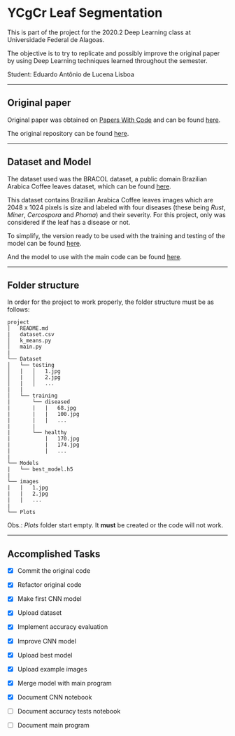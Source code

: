 # YCgCr Leaf Segmentation
This is part of the project for the 2020.2 Deep Learning class at Universidade Federal de Alagoas.

The objective is to try to replicate and possibly improve the original paper by using Deep Learning techniques learned throughout the semester.

Student: Eduardo Antônio de Lucena Lisboa

---
## Original paper
Original paper was obtained on [Papers With Code][pwc] and can be found [here][original_paper].

The original repository can be found [here][original_repository].

---
## Dataset and Model
The dataset used was the BRACOL dataset, a public domain Brazilian Arabica Coffee leaves dataset, which can be found [here][BRACOL_dataset].

This dataset contains Brazilian Arabica Coffee leaves images which are 2048 x 1024 pixels is size and labeled with four diseases (these being _Rust_, _Miner_, _Cercospora_ and _Phoma_) and their severity. For this project, only was considered if the leaf has a disease or not.

To simplify, the version ready to be used with the training and testing of the model can be found [here][drive_dataset].

And the model to use with the main code can be found [here][drive_best_model].

---
## Folder structure
In order for the project to work properly, the folder structure must be as follows:

```
project
│   README.md
|   dataset.csv
│   k_means.py   
│   main.py
|
└── Dataset
│   └── testing
│   |   │   1.jpg
│   |   │   2.jpg
│   |   │   ...
|   |
│   └── training
|       └── diseased
|       |   |   68.jpg
|       |   |   100.jpg
|       |   |   ...
|       |
|       └── healthy
|           |   170.jpg
|           |   174.jpg
|           |   ...
|
└── Models
|   └── best_model.h5
|
└── images
|   |   1.jpg
|   |   2.jpg
|   |   ...
|
└── Plots
```
Obs.: _Plots_ folder start empty. It **must** be created or the code will not work.

---

## Accomplished Tasks
- [X] Commit the original code
- [X] Refactor original code
- [X] Make first CNN model
- [X] Upload dataset
- [X] Implement accuracy evaluation
- [X] Improve CNN model
- [X] Upload best model
- [X] Upload example images
- [X] Merge model with main program
- [X] Document CNN notebook
- [ ] Document accuracy tests notebook
- [ ] Document main program


[pwc]: https://paperswithcode.com
[original_paper]: https://paperswithcode.com/paper/a-smartphone-application-to-detection-and
[original_repository]: https://github.com/FrexG/ycgcr_leaf_segmentation
[BRACOL_dataset]: https://data.mendeley.com/datasets/yy2k5y8mxg/1
[drive_dataset]: https://drive.google.com/file/d/1-L_L6BWnu-1szQvsKBoMz18K64-_iAGV/view?usp=sharing
[drive_best_model]: https://drive.google.com/file/d/1bG_zCeSDgv538UkPjF62TjqpeHZ8ZBkK/view?usp=sharing
